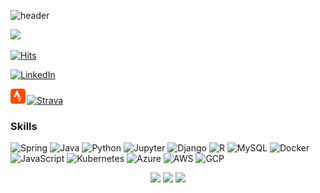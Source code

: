![header](https://capsule-render.vercel.app/api?type=waving&color=0:00BFFF,100:FFBF00&height=200&section=header&text=Hi%20there,%20this%20is%20Conor%20Heffron&fontSize=45)

![](https://komarev.com/ghpvc/?username=conorheffron)

[![Hits](https://hits.seeyoufarm.com/api/count/incr/badge.svg?url=https%3A%2F%2Fgithub.com%2Fconorheffron%2Fhit-counter&count_bg=%2379C83D&title_bg=%23555555&icon=&icon_color=%23E7E7E7&title=hits&edge_flat=false)](https://hits.seeyoufarm.com)

[<img alt="LinkedIn" src="https://img.shields.io/badge/linkedin-%230077B5.svg?&style=for-the-badge&logo=linkedin&logoColor=white" />](https://www.linkedin.com/in/conorheffron/) 

<a href="https://strava.com/athletes/2582329" class="strava-badge- strava-badge-follow" target="_blank"><img src="strava-bdg.png" alt="Strava" /><img src='https://badges.strava.com/logo-strava.png' alt='Strava' style='margin-left:2px;vertical-align:text-bottom'/></a>

### Skills

![Spring](https://img.shields.io/badge/Spring-6DB33F?style=for-the-badge&logo=spring&logoColor=white)
![Java](https://img.shields.io/badge/Java-ED8B00?style=for-the-badge&logo=openjdk&logoColor=white)
![Python](https://img.shields.io/badge/Python-DC322F?style=for-the-badge&logo=python&logoColor=white)
![Jupyter](https://img.shields.io/badge/Made%20with-Jupyter-orange?style=for-the-badge&logo=Jupyter)
![Django](https://img.shields.io/badge/Django-%23092E20.svg?style=for-the-badge&logo=django)
![R](https://img.shields.io/badge/R-%20db7ed.svg?style=for-the-badge&logo=r&logoColor=white)
![MySQL](https://img.shields.io/badge/mysql-4479A1.svg?style=for-the-badge&logo=mysql&logoColor=white)
![Docker](https://img.shields.io/badge/docker-276DC3?style=for-the-badge&logo=docker&logoColor=white)
![JavaScript](https://img.shields.io/badge/JavaScript-F7DF1E?style=for-the-badge&logo=javascript&logoColor=000)
![Kubernetes](https://img.shields.io/badge/Kubernetes-326CE5?style=for-the-badge&logo=kubernetes&logoColor=fff)
![Azure](https://custom-icon-badges.demolab.com/badge/Microsoft%20Azure-0089D6?style=for-the-badge&logo=msazure&logoColor=white)
![AWS](https://img.shields.io/badge/AWS-%23FF9900.svg?style=for-the-badge&logo=amazon-web-services&logoColor=white)
![GCP](https://img.shields.io/badge/Google%20Cloud-%234285F4.svg?style=for-the-badge&logo=google-cloud&logoColor=white)

<p align="center">
  <img src="https://github-readme-stats.vercel.app/api?username=conorheffron&show_icons=true&count_private=true&theme=solarized-light&hide_border=true&bg_color=00000000&hide_rank=true">
  <img src="https://github-readme-stats.vercel.app/api/top-langs/?username=conorheffron&layout=compact&hide_border=true&theme=solarized-light&bg_color=00000000&langs_count=11&hide=html,jupyter%20notebook,r">
  <img src="https://github-streak-stats-1wjc1rans-conorheffrons-projects.vercel.app/?user=conorheffron&theme=solarized-light&hide_border=true">
</p>
